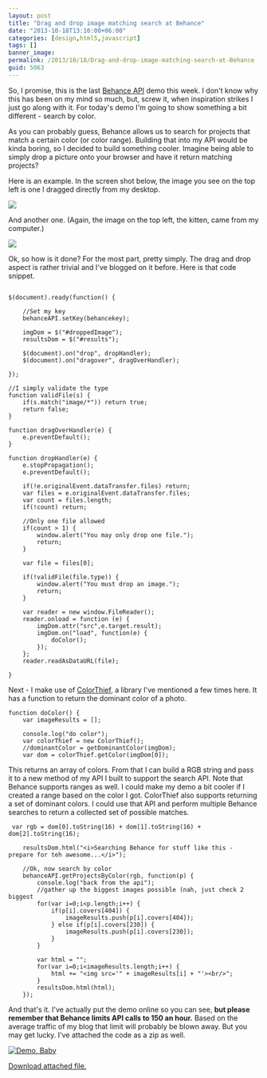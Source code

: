 ```yaml
---
layout: post
title: "Drag and drop image matching search at Behance"
date: "2013-10-18T13:10:00+06:00"
categories: [design,html5,javascript]
tags: []
banner_image: 
permalink: /2013/10/18/Drag-and-drop-image-matching-search-at-Behance
guid: 5063
---
```


<p>
So, I promise, this is the last <a href="http://www.behance.net">Behance API</a> demo this week. I don't know why this has been on my mind so much, but, screw it, when inspiration strikes I just go along with it. For today's demo I'm going to show something a bit different - search by color.
</p>
<!--more-->
<p>
As you can probably guess, Behance allows us to search for projects that match a certain color (or color range). Building that into my API would be kinda boring, so I decided to build something cooler. Imagine being able to simply drop a picture onto your browser and have it return matching projects?
</p>

<p>
Here is an example. In the screen shot below, the image you see on the top left is one I dragged directly from my desktop. 
</p>

<p>
<img src="https://static.raymondcamden.com/images/ss1.jpg" />
</p>

<p>
And another one. (Again, the image on the top left, the kitten, came from my computer.)
</p>

<p>
<img src="https://static.raymondcamden.com/images/skitch.jpg" />
</p>

<p>
Ok, so how is it done? For the most part, pretty simply. The drag and drop aspect is rather trivial and I've blogged on it before. Here is that code snippet.
</p>

<pre><code class="language-javascript">
$(document).ready(function() {
	
	//Set my key
	behanceAPI.setKey(behancekey);
	
	imgDom = $("#droppedImage");
	resultsDom = $("#results");
	
	$(document).on("drop", dropHandler);
	$(document).on("dragover", dragOverHandler);

});

//I simply validate the type
function validFile(s) {
	if(s.match("image/*")) return true;
	return false;
}

function dragOverHandler(e) {
	e.preventDefault();
}

function dropHandler(e) {
	e.stopPropagation();
	e.preventDefault();
	 
	if(!e.originalEvent.dataTransfer.files) return;
	var files = e.originalEvent.dataTransfer.files;
	var count = files.length;
	if(!count) return;
	 
	//Only one file allowed
	if(count &gt; 1) {
		window.alert("You may only drop one file.");
		return;
	}

	var file = files[0];
	
	if(!validFile(file.type)) {
		window.alert("You must drop an image.");
		return;
	}
	
	var reader = new window.FileReader();
	reader.onload = function (e) {
		imgDom.attr("src",e.target.result);
		imgDom.on("load", function(e) {
			doColor();
		});
	};
	reader.readAsDataURL(file);

}</code></pre> 

<p>
Next - I make use of <a href="http://lokeshdhakar.com/projects/color-thief/">ColorThief</a>, a library I've mentioned a few times here. It has a function to return the dominant color of a photo.
</p>

<pre><code class="language-javascript">function doColor() {
	var imageResults = [];
	
	console.log("do color");	
	var colorThief = new ColorThief();
	//dominantColor = getDominantColor(imgDom);
	var dom = colorThief.getColor(imgDom[0]);</code></pre> 

<p>
This returns an array of colors. From that I can build a RGB string and pass it to a new method of my API I built to support the search API. Note that Behance supports ranges as well. I could make my demo a bit cooler if I created a range based on the color I got. ColorThief also supports returning a set of dominant colors. I could use that API and perform multiple Behance searches to return a collected set of possible matches.
</p>

<pre><code class="language-javascript">	var rgb = dom[0].toString(16) + dom[1].toString(16) + dom[2].toString(16);
	
	resultsDom.html("&lt;i&gt;Searching Behance for stuff like this - prepare for teh awesome...&lt;/i&gt;");
	
	//Ok, now search by color
	behanceAPI.getProjectsByColor(rgb, function(p) {
		console.log("back from the api");
		//gather up the biggest images possible (nah, just check 2 biggest
		for(var i=0;i&lt;p.length;i++) {
			if(p[i].covers[404]) {
				imageResults.push(p[i].covers[404]);	
			} else if(p[i].covers[230]) {
				imageResults.push(p[i].covers[230]);				
			}
		}

		var html = "";
		for(var i=0;i&lt;imageResults.length;i++) {
			html += "&lt;img src='" + imageResults[i] + "'&gt;&lt;br/&gt;";
		}
		resultsDom.html(html);
	});
</code></pre> 

<p>
And that's it. I've actually put the demo online so you can see, <strong>but please remember that Behance limits API calls to 150 an hour.</strong> Based on the average traffic of my blog that limit will probably be blown away. But you may get lucky. I've attached the code as a zip as well.
</p>

<a href="http://www.raymondcamden.com/demos/2013/oct/18/ct_demo.html"><img src="https://static.raymondcamden.com/images/icon_128.png" title="Demo, Baby" border="0"></a><p><a href='enclosures/C{% raw %}%3A%{% endraw %}5Chosts{% raw %}%5C2013%{% endraw %}2Eraymondcamden{% raw %}%2Ecom%{% endraw %}5Cenclosures{% raw %}%2FArchive33%{% endraw %}2Ezip'>Download attached file.</a></p>